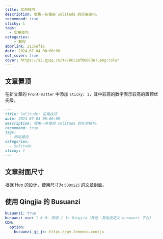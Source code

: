```yaml
---
title: 实用技巧
description: 收集一些使用 Solitude 的实用技巧。
recommend: true
sticky: 1
tags:
  - 实用技巧
categories:
    - 教程
abbrlink: 2135ef16
date: 2024-07-04 00:00:00
not_cover: true
cover: https://s3.qjqq.cn/47/66c2af80073e7.png!color
---
```


## 文章置顶

在新文章的 `Front-matter` 中添加 `sticky: 1`，其中较高的数字表示较高的置顶优先级。

```markdown
---
title: Solitude: 实用技巧
date: 2024-07-04 00:00:00
description: 收集一些使用 Solitude 的实用技巧。
recommend: true
tags:
  - 网站建设
categories:
  - Solitude
sticky: 1
---
```

## 文章封面尺寸

根据 Heo 的设计，使用尺寸为 `508x225` 的文章封面。

## 使用 Qingjia 的 Busuanzi

```yaml
busuanzi: true
busuanzi_use: 1 # 0: 原版 / 1: Qingjia（其他：其他自定义 busuanzi 平台）
CDN:
  option:
    busuanzi_qj_js: https://pv.lemonso.com/js
```
